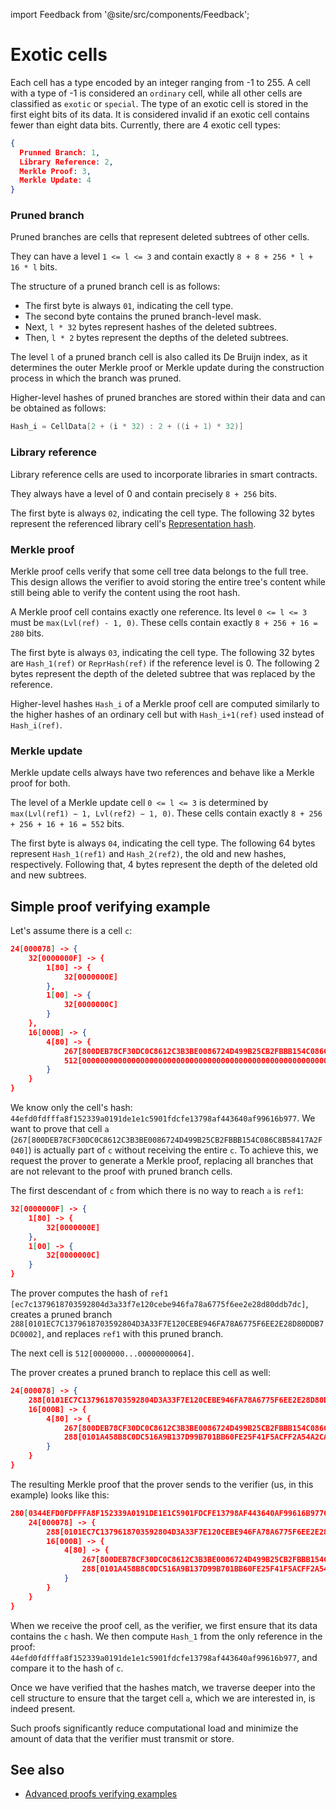 import Feedback from '@site/src/components/Feedback';

# Exotic cells

Each cell has a type encoded by an integer ranging from -1 to 255. A cell with a type of -1 is considered an `ordinary` cell, while all other cells are classified as `exotic` or `special`.
The type of an exotic cell is stored in the first eight bits of its data. It is considered invalid if an exotic cell contains fewer than eight data bits.
Currently, there are 4 exotic cell types:

```json
{
  Prunned Branch: 1,
  Library Reference: 2,
  Merkle Proof: 3,
  Merkle Update: 4
}
```
### Pruned branch
Pruned branches are cells that represent deleted subtrees of other cells.

They can have a level `1 <= l <= 3` and contain exactly `8 + 8 + 256 * l + 16 * l` bits.

The structure of a pruned branch cell is as follows:
* The first byte is always `01`, indicating the cell type.
* The second byte contains the pruned branch-level mask.
* Next,  `l * 32` bytes represent hashes of the deleted subtrees.
* Then, `l * 2` bytes represent the depths of the deleted subtrees.

The level `l` of a pruned branch cell is also called its De Bruijn index, as it determines the outer Merkle proof or Merkle update during the construction process in which the branch was pruned.

Higher-level hashes of pruned branches are stored within their data and can be obtained as follows:


```cpp
Hash_i = CellData[2 + (i * 32) : 2 + ((i + 1) * 32)]
``` 

### Library reference

Library reference cells are used to incorporate libraries in smart contracts.

They always have a level of 0 and contain precisely `8 + 256` bits.

The first byte is always `02`, indicating the cell type.
The following 32 bytes represent the referenced library cell's [Representation hash](/v3/documentation/data-formats/tlb/cell-boc#standard-cell-representation-hash-calculation).

### Merkle proof

Merkle proof cells verify that some cell tree data belongs to the full tree. This design allows the verifier to avoid storing the entire tree's content while still being able to verify the content using the root hash.

A Merkle proof cell contains exactly one reference. Its level `0 <= l <= 3` must be `max(Lvl(ref) - 1, 0)`. These cells contain exactly `8 + 256 + 16 = 280` bits.

The first byte is always `03`, indicating the cell type.
The following 32 bytes are `Hash_1(ref)` or `ReprHash(ref)` if the reference level is 0.
The following 2 bytes represent the depth of the deleted subtree that was replaced by the reference.

Higher-level hashes `Hash_i` of a Merkle proof cell are computed similarly to the higher hashes of an ordinary cell but with `Hash_i+1(ref)` used instead of `Hash_i(ref)`.


### Merkle update

Merkle update cells always have two references and behave like a Merkle proof for both.

The level of a Merkle update cell `0 <= l <= 3` is determined by `max(Lvl(ref1) − 1, Lvl(ref2) − 1, 0)`. These cells contain exactly `8 + 256 + 256 + 16 + 16 = 552` bits.

The first byte is always `04`, indicating the cell type.
The following 64 bytes represent `Hash_1(ref1)` and `Hash_2(ref2)`, the old and new hashes, respectively.
Following that, 4 bytes represent the depth of the deleted old and new subtrees.


## Simple proof verifying example
Let's assume there is a cell `c`:

```json
24[000078] -> {
	32[0000000F] -> {
		1[80] -> {
			32[0000000E]
		},
		1[00] -> {
			32[0000000C]
		}
	},
	16[000B] -> {
		4[80] -> {
			267[800DEB78CF30DC0C8612C3B3BE0086724D499B25CB2FBBB154C086C8B58417A2F040],
			512[00000000000000000000000000000000000000000000000000000000000000000000000000000000000000000000000000000000000000000000000000000064]
		}
	}
}
```
We know only the cell's hash: `44efd0fdfffa8f152339a0191de1e1c5901fdcfe13798af443640af99616b977`. We want to prove that cell `a` (`267[800DEB78CF30DC0C8612C3B3BE0086724D499B25CB2FBBB154C086C8B58417A2F040]`) is actually part of `c` without receiving the entire `c`.
To achieve this, we request the prover to generate a Merkle proof, replacing all branches that are not relevant to the proof with pruned branch cells.


The first descendant of `c` from which there is no way to reach `a` is `ref1`:

```json
32[0000000F] -> {
	1[80] -> {
		32[0000000E]
	},
	1[00] -> {
		32[0000000C]
	}
}
```
The prover computes the hash of `ref1` `[ec7c1379618703592804d3a33f7e120cebe946fa78a6775f6ee2e28d80ddb7dc]`, creates a pruned branch `288[0101EC7C1379618703592804D3A33F7E120CEBE946FA78A6775F6EE2E28D80DDB7DC0002]`, and replaces `ref1` with this pruned branch.

The next cell is `512[0000000...00000000064]`.

The prover creates a pruned branch to replace this cell as well:

```json
24[000078] -> {
	288[0101EC7C1379618703592804D3A33F7E120CEBE946FA78A6775F6EE2E28D80DDB7DC0002],
	16[000B] -> {
		4[80] -> {
			267[800DEB78CF30DC0C8612C3B3BE0086724D499B25CB2FBBB154C086C8B58417A2F040],
			288[0101A458B8C0DC516A9B137D99B701BB60FE25F41F5ACFF2A54A2CA4936688880E640000]
		}
	}
}
```
The resulting Merkle proof that the prover sends to the verifier (us, in this example) looks like this:

```json
280[0344EFD0FDFFFA8F152339A0191DE1E1C5901FDCFE13798AF443640AF99616B9770003] -> {
	24[000078] -> {
		288[0101EC7C1379618703592804D3A33F7E120CEBE946FA78A6775F6EE2E28D80DDB7DC0002],
		16[000B] -> {
			4[80] -> {
				267[800DEB78CF30DC0C8612C3B3BE0086724D499B25CB2FBBB154C086C8B58417A2F040],
				288[0101A458B8C0DC516A9B137D99B701BB60FE25F41F5ACFF2A54A2CA4936688880E640000]
			}
		}
	}
}
```


When we receive the proof cell, as the verifier, we first ensure that its data contains the `c` hash. We then compute `Hash_1` from the only reference in the proof: `44efd0fdfffa8f152339a0191de1e1c5901fdcfe13798af443640af99616b977`, and compare it to the hash of `c`.

Once we have verified that the hashes match, we traverse deeper into the cell structure to ensure that the target cell `a`, which we are interested in, is indeed present.

Such proofs significantly reduce computational load and minimize the amount of data that the verifier must transmit or store.

## See also

* [Advanced proofs verifying examples](/v3/documentation/data-formats/tlb/proofs)

<Feedback />


